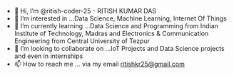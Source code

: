 - 👋 Hi, I’m @ritish-coder-25 - RITISH KUMAR DAS
- 👀 I’m interested in ...Data Science, Machine Learning, Internet Of Things
- 🌱 I’m currently learning ...Data Science and Programming from Indian Institute of Technology, Madras and Electronics & Communication Engineering from Central University of Tezpur
- 💞️ I’m looking to collaborate on ...IoT Projects and Data Science projects and even in internships
- 📫 How to reach me ... via my email ritishkr25@gmail.com

<!---
ritish-coder-25/ritish-coder-25 is a ✨ special ✨ repository because its `README.md` (this file) appears on your GitHub profile.
You can click the Preview link to take a look at your changes.
--->
